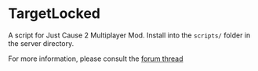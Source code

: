 TargetLocked
============

A script for Just Cause 2 Multiplayer Mod. Install into the `scripts/` folder in the server directory.

For more information, please consult the [forum thread](http://www.jc-mp.com/forums/index.php?topic=5320.msg38764#msg38764)

